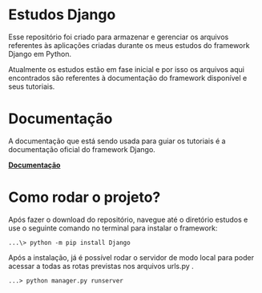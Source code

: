 # Estudos Django
Esse repositório foi criado para armazenar e gerenciar os arquivos referentes às aplicações criadas durante os meus estudos do framework Django em Python.

Atualmente os estudos estão em fase inicial e por isso os arquivos aqui encontrados são referentes à documentação do framework disponível e seus tutoriais.

# Documentação
A documentação que está sendo usada para guiar os tutoriais é a documentação oficial do framework Django.

<a href=https://docs.djangoproject.com/pt-br/3.2/ > **Documentação** </a>

# Como rodar o projeto?
Após fazer o download do repositório, navegue até o diretório estudos e use o seguinte comando no terminal para instalar o framework:
```
...\> python -m pip install Django
```
Após a instalação, já é possível rodar o servidor de modo local para poder acessar a todas as rotas previstas nos arquivos urls.py .
```
...> python manager.py runserver 
```
